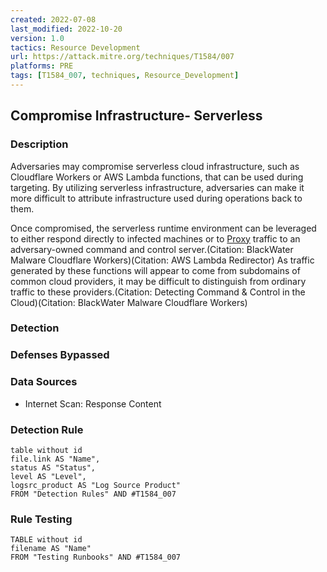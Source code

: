 ```yaml
---
created: 2022-07-08
last_modified: 2022-10-20
version: 1.0
tactics: Resource Development
url: https://attack.mitre.org/techniques/T1584/007
platforms: PRE
tags: [T1584_007, techniques, Resource_Development]
---
```


## Compromise Infrastructure- Serverless

### Description

Adversaries may compromise serverless cloud infrastructure, such as Cloudflare Workers or AWS Lambda functions, that can be used during targeting. By utilizing serverless infrastructure, adversaries can make it more difficult to attribute infrastructure used during operations back to them. 

Once compromised, the serverless runtime environment can be leveraged to either respond directly to infected machines or to [Proxy](https://attack.mitre.org/techniques/T1090) traffic to an adversary-owned command and control server.(Citation: BlackWater Malware Cloudflare Workers)(Citation: AWS Lambda Redirector) As traffic generated by these functions will appear to come from subdomains of common cloud providers, it may be difficult to distinguish from ordinary traffic to these providers.(Citation: Detecting Command & Control in the Cloud)(Citation: BlackWater Malware Cloudflare Workers)

### Detection



### Defenses Bypassed



### Data Sources

  - Internet Scan: Response Content
### Detection Rule

```dataview
table without id
file.link AS "Name",
status AS "Status",
level AS "Level",
logsrc_product AS "Log Source Product"
FROM "Detection Rules" AND #T1584_007
```

### Rule Testing

```dataview
TABLE without id
filename AS "Name"
FROM "Testing Runbooks" AND #T1584_007
```
